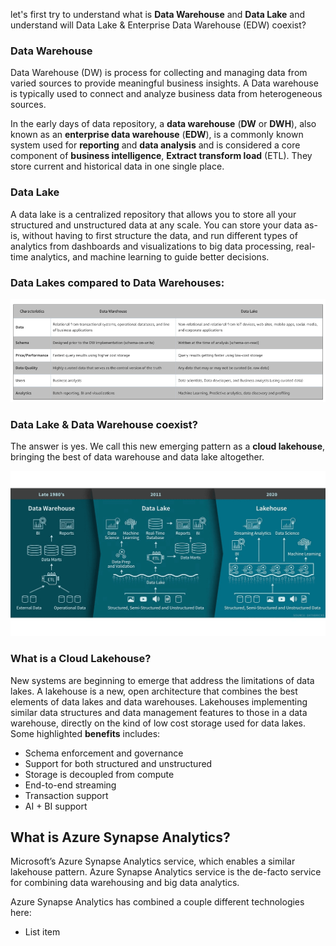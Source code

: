
let's first try to understand what is **Data Warehouse** and **Data Lake** and understand will Data Lake & Enterprise Data Warehouse (EDW) coexist?

### Data Warehouse
Data Warehouse (DW) is process for collecting and managing data from varied sources to provide meaningful business insights. A Data warehouse is typically used to connect and analyze business data from heterogeneous sources.

In the early days of data repository, a **data warehouse** (**DW** or **DWH**), also known as an **enterprise data  warehouse** (**EDW**), is a commonly known system used for **reporting** and **data analysis** and is considered a core component of **business intelligence**, **Extract transform load** (ETL). They store current and historical data in one single place.

### Data Lake
A data lake is a centralized repository that allows you to store all your structured and unstructured data at any scale. You can store your data as-is, without having to first structure the data, and run different types of analytics from dashboards and visualizations to big data processing, real-time analytics, and machine learning to guide better decisions.

### Data Lakes compared to Data Warehouses:

![DLDW](https://github.com/gurditsingh/blog/blob/gh-pages/_screenshots/DataLake_DataWarehouse.jpg?raw=true)

### Data Lake & Data Warehouse coexist?
The answer is yes. We call this new emerging pattern as a **cloud lakehouse**, bringing the best of data warehouse and data lake altogether.

![DLDW](https://github.com/gurditsingh/blog/blob/gh-pages/_screenshots/data-lakehouse.png?raw=true)

### What is a Cloud Lakehouse?
New systems are beginning to emerge that address the limitations of data lakes. A lakehouse is a new, open architecture that combines the best elements of data lakes and data warehouses. Lakehouses implementing similar data structures and data management features to those in a data warehouse, directly on the kind of low cost storage used for data lakes. Some highlighted **benefits** includes:

 - Schema enforcement and governance
 - Support for both structured and unstructured
 - Storage is decoupled from compute
 - End-to-end streaming
 - Transaction support
 - AI + BI support

## What is Azure Synapse Analytics?

Microsoft’s Azure Synapse Analytics service, which enables a similar lakehouse pattern. Azure Synapse Analytics service is the de-facto service for combining data warehousing and big data analytics.

Azure Synapse Analytics has combined a couple different technologies here:

 - List item

<!--stackedit_data:
eyJoaXN0b3J5IjpbLTEyNTU4MTM5MDAsLTE2OTU1MTA2OTUsMz
AzNzgzMjYxLDE0NTM4OTYwMTIsLTIwNTM3NTQ2MjcsLTgwNDU1
OTExNiw1OTg1ODA5MTYsLTYwMzIwNDk0MywzMDkxOTQwMjMsOT
Y5MjY2NzQ0LDE4Mzc3NDQ3ODAsLTE3NzIyMjU3MDQsLTE2OTQw
ODI1NiwtMTYyMDY2NzMyNCwtMjAyNjc5NTcxMywtMTY4OTkwOD
k1Miw0ODI3NjMyMCwxMTgxMzE2NDEsLTE5MjcyNTc4NzAsMTYx
MTEwNDEwNV19
-->